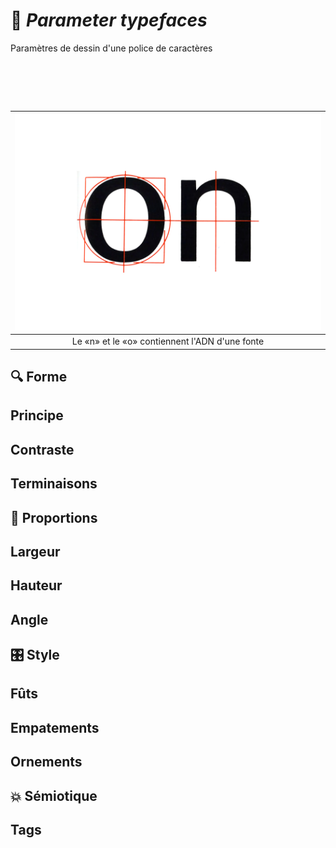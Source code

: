 # 🧬 *Parameter typefaces*
  Paramètres de dessin d'une police de caractères
# &nbsp;
|![](links/Typo_Parameters_01.jpg)|
|:------------------------------------------:|
| Le «n» et le «o» contiennent l'ADN d'une fonte           |
## 🔍 Forme
## Principe
## Contraste
## Terminaisons
## 📐 Proportions
## Largeur
## Hauteur
## Angle
## 🎛️ Style
## Fûts
## Empatements
## Ornements
## 💥 Sémiotique
## Tags

